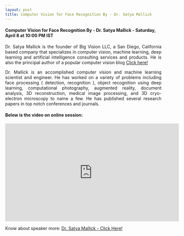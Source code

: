 ```yaml
---
layout: post
title: Computer Vision for Face Recognition By - Dr. Satya Mallick
---
```



#### Computer Vision for Face Recognition By - Dr. Satya Mallick - Saturday, April 8 at 10:00 PM IST


<p style="text-align: justify;">Dr. Satya Mallick is the founder of Big Vision LLC, a San Diego, California based company that specializes in computer vision, machine learning, deep learning and artificial intelligence consulting services and products. He is also the principal author of a popular computer vision blog <a href="http://www.learnopencv.com/"> Click here! </a></p>
<p style="text-align: justify;">Dr. Mallick is an accomplished computer vision and machine learning scientist and engineer. He has worked on a variety of problems including face processing ( detection, recognition ), object recognition using deep learning, computational photography, augmented reality, document analysis, 3D reconstruction, medical image processing, and 3D cryo-electron microscopy to name a few. He has published several research papers in top notch conferences and journals.</p>

#### Below is the video on online session:

<iframe width="560" height="315" src="https://www.youtube.com/embed/TMzfYQkeOWw" frameborder="0" allowfullscreen></iframe>

Know about speaker more: [Dr. Satya Mallick - Click Here!](https://www.linkedin.com/in/satyamallick/)
